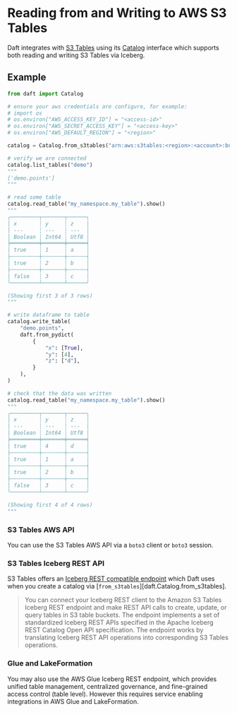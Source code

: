 # Reading from and Writing to AWS S3 Tables

Daft integrates with [S3 Tables](https://docs.aws.amazon.com/AmazonS3/latest/userguide/s3-tables.html) using its [Catalog](../api/catalogs_tables.md) interface which supports both reading and writing S3 Tables via Iceberg.

## Example

```python
from daft import Catalog

# ensure your aws credentials are configure, for example:
# import os
# os.environ["AWS_ACCESS_KEY_ID"] = "<access-id>"
# os.environ["AWS_SECRET_ACCESS_KEY"] = "<access-key>"
# os.environ["AWS_DEFAULT_REGION"] = "<region>"

catalog = Catalog.from_s3tables("arn:aws:s3tables:<region>:<account>:bucket/<bucket>")

# verify we are connected
catalog.list_tables("demo")
"""
['demo.points']
"""

# read some table
catalog.read_table("my_namespace.my_table").show()
"""
╭─────────┬───────┬──────╮
│ x       ┆ y     ┆ z    │
│ ---     ┆ ---   ┆ ---  │
│ Boolean ┆ Int64 ┆ Utf8 │
╞═════════╪═══════╪══════╡
│ true    ┆ 1     ┆ a    │
├╌╌╌╌╌╌╌╌╌┼╌╌╌╌╌╌╌┼╌╌╌╌╌╌┤
│ true    ┆ 2     ┆ b    │
├╌╌╌╌╌╌╌╌╌┼╌╌╌╌╌╌╌┼╌╌╌╌╌╌┤
│ false   ┆ 3     ┆ c    │
╰─────────┴───────┴──────╯

(Showing first 3 of 3 rows)
"""

# write dataframe to table
catalog.write_table(
    "demo.points",
    daft.from_pydict(
        {
            "x": [True],
            "y": [4],
            "z": ["d"],
        }
    ),
)

# check that the data was written
catalog.read_table("my_namespace.my_table").show()
"""
╭─────────┬───────┬──────╮
│ x       ┆ y     ┆ z    │
│ ---     ┆ ---   ┆ ---  │
│ Boolean ┆ Int64 ┆ Utf8 │
╞═════════╪═══════╪══════╡
│ true    ┆ 4     ┆ d    │
├╌╌╌╌╌╌╌╌╌┼╌╌╌╌╌╌╌┼╌╌╌╌╌╌┤
│ true    ┆ 1     ┆ a    │
├╌╌╌╌╌╌╌╌╌┼╌╌╌╌╌╌╌┼╌╌╌╌╌╌┤
│ true    ┆ 2     ┆ b    │
├╌╌╌╌╌╌╌╌╌┼╌╌╌╌╌╌╌┼╌╌╌╌╌╌┤
│ false   ┆ 3     ┆ c    │
╰─────────┴───────┴──────╯

(Showing first 4 of 4 rows)
"""
```

### S3 Tables AWS API

You can use the S3 Tables AWS API via a `boto3` client or `boto3` session.

### S3 Tables Iceberg REST API

S3 Tables offers an [Iceberg REST compatible endpoint](https://docs.aws.amazon.com/AmazonS3/latest/userguide/s3-tables-integrating-open-source.html) which Daft uses when you create a catalog via [`from_s3tables`][daft.Catalog.from_s3tables].

> You can connect your Iceberg REST client to the Amazon S3 Tables Iceberg REST endpoint and make REST API calls to create, update, or query tables in S3 table buckets. The endpoint implements a set of standardized Iceberg REST APIs specified in the Apache Iceberg REST Catalog Open API specification. The endpoint works by translating Iceberg REST API operations into corresponding S3 Tables operations.

### Glue and LakeFormation

You may also use the AWS Glue Iceberg REST endpoint, which provides unified table management, centralized governance, and fine-grained access control (table level). However this requires service enabling integrations in AWS Glue and LakeFormation.
